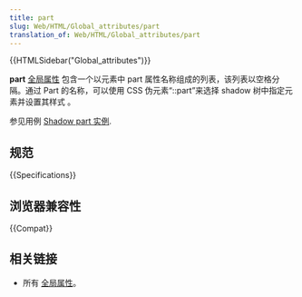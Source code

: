 ```yaml
---
title: part
slug: Web/HTML/Global_attributes/part
translation_of: Web/HTML/Global_attributes/part
---
```

{{HTMLSidebar("Global_attributes")}}

**part** [全局属性](/en-US/docs/Web/HTML/Global_attributes) 包含一个以元素中 part 属性名称组成的列表，该列表以空格分隔。通过 Part 的名称，可以使用 CSS 伪元素“::part”来选择 shadow 树中指定元素并设置其样式 。

参见用例 [Shadow part 实例](https://mdn.github.io/web-components-examples/shadow-part/).

## 规范

{{Specifications}}

## 浏览器兼容性

{{Compat}}

## 相关链接

- 所有 [全局属性](/en-US/docs/Web/HTML/Global_attributes)。
